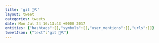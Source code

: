 ```yaml
---
title: 'git 🍒⛏️'
layout: tweet
categories: tweets
date: Mon Jul 24 16:13:43 +0000 2017
entities: {"hashtags":[],"symbols":[],"user_mentions":[],"urls":[]}
tweetJson: {"text":"git 🍒⛏️"}
---
```

